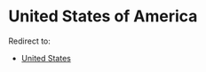 # United States of America

Redirect to:

* [United States](https://en.wikipedia.org/wiki/United_States)

